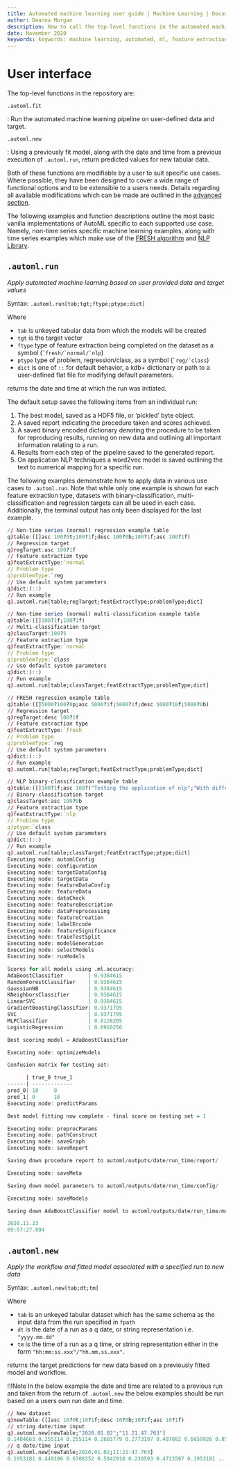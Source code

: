 ```yaml
---
title: Automated machine learning user guide | Machine Learning | Documentation for kdb+ and q
author: Deanna Morgan
description: How to call the top-level functions in the automated machine learning repository. 
date: November 2020
keywords: keywords: machine learning, automated, ml, feature extraction, feature selection, data cleansing, model selection, optimization, time series
---
```

# User interface



The top-level functions in the repository are:

`.automl.fit`

: Run the automated machine learning pipeline on user-defined data and target.

`.automl.new`

: Using a previously fit model, along with the date and time from a previous execution of `.automl.run`, return predicted values for new tabular data.

Both of these functions are modifiable by a user to suit specific use cases. Where possible, they have been designed to cover a wide range of functional options and to be extensible to a users needs. Details regarding all available modifications which can be made are outlined in the [advanced section](options.md).

The following examples and function descriptions outline the most basic vanilla implementations of AutoML specific to each supported use case. Namely, non-time series specific machine learning examples, along with time series examples which make use of the [FRESH algorithm](../../toolkit/fresh) and [NLP Library](../../nlp/index.md).


## `.automl.run`

_Apply automated machine learning based on user provided data and target values_

Syntax: `.automl.run[tab;tgt;ftype;ptype;dict]`

Where

-   `tab` is unkeyed tabular data from which the models will be created
-   `tgt` is the target vector
-   `ftype` type of feature extraction being completed on the dataset as a symbol (`` `fresh/`normal/`nlp ``)
-   `ptype` type of problem, regression/class, as a symbol (`` `reg/`class ``)
-   `dict` is one of `::` for default behavior, a kdb+ dictionary or path to a user-defined flat file for modifying default parameters.

returns the date and time at which the run was initiated.

The default setup saves the following items from an individual run:

1. The best model, saved as a HDF5 file, or ‘pickled’ byte object.
2. A saved report indicating the procedure taken and scores achieved.
3. A saved binary encoded dictionary denoting the procedure to be taken for reproducing results, running on new data and outlining all important information relating to a run.
4. Results from each step of the pipeline saved to the generated report.
5. On application NLP techniques a word2vec model is saved outlining the text to numerical mapping for a specific run.

The following examples demonstrate how to apply data in various use cases to `.automl.run`. Note that while only one example is shown for each feature extraction type, datasets with binary-classification, multi-classification and regression targets can all be used in each case. Additionally, the terminal output has only been displayed for the last example.

```q
// Non-time series (normal) regression example table
q)table:([]asc 100?0t;100?1f;desc 100?0b;100?1f;asc 100?1f)
// Regression target
q)regTarget:asc 100?1f
// Feature extraction type
q)featExtractType:`normal
// Problem type
q)problemType:`reg
// Use default system parameters
q)dict:(::)
// Run example
q).automl.run[table;regTarget;featExtractType;problemType;dict]

// Non-time series (normal) multi-classification example table
q)table:([]100?1f;100?1f)
// Multi-classification target
q)classTarget:100?5
// Feature extraction type
q)featExtractType:`normal
// Problem type
q)problemType:`class
// Use default system parameters
q)dict:(::)
// Run example
q).automl.run[table;classTarget;featExtractType;problemType;dict]

// FRESH regression example table
q)table:([]5000?100?0p;asc 5000?1f;5000?1f;desc 5000?10f;5000?0b)
// Regression target
q)regTarget:desc 100?1f
// Feature extraction type
q)featExtractType:`fresh
// Problem type
q)problemType:`reg
// Use default system parameters
q)dict:(::)
// Run example
q).automl.run[table;regTarget;featExtractType;problemType;dict]

// NLP binary-classification example table
q)table:([]100?1f;asc 100?("Testing the application of nlp";"With different characters"))
// Binary-classification target
q)classTarget:asc 100?0b
// Feature extraction type
q)featExtractType:`nlp
// Problem type
q)ptype:`class
// Use default system parameters
q)dict:(::)
// Run example
q).automl.run[table;classTarget;featExtractType;ptype;dict]
Executing node: automlConfig
Executing node: configuration
Executing node: targetDataConfig
Executing node: targetData
Executing node: featureDataConfig
Executing node: featureData
Executing node: dataCheck
Executing node: featureDescription
Executing node: dataPreprocessing
Executing node: featureCreation
Executing node: labelEncode
Executing node: featureSignificance
Executing node: trainTestSplit
Executing node: modelGeneration
Executing node: selectModels
Executing node: runModels

Scores for all models using .ml.accuracy:
AdaBoostClassifier        | 0.9384615
RandomForestClassifier    | 0.9384615
GaussianNB                | 0.9384615
KNeighborsClassifier      | 0.9384615
LinearSVC                 | 0.9384615
GradientBoostingClassifier| 0.9371795
SVC                       | 0.9371795
MLPClassifier             | 0.8128205
LogisticRegression        | 0.6910256

Best scoring model = AdaBoostClassifier

Executing node: optimizeModels

Confusion matrix for testing set:

      | true_0 true_1
------| -------------
pred_0| 10     0
pred_1| 0      10
Executing node: predictParams

Best model fitting now complete - final score on testing set = 1

Executing node: preprocParams
Executing node: pathConstruct
Executing node: saveGraph
Executing node: saveReport

Saving down procedure report to automl/outputs/date/run_time/report/

Executing node: saveMeta

Saving down model parameters to automl/outputs/date/run_time/config/

Executing node: saveModels

Saving down AdaBoostClassifier model to automl/outputs/date/run_time/models/

2020.11.23
09:57:27.894
```


## `.automl.new`

_Apply the workflow and fitted model associated with a specified run to new data_

Syntax: `.automl.new[tab;dt;tm]`

Where

-   `tab` is an unkeyed tabular dataset which has the same schema as the input data from the run specified in `fpath`
-   `dt` is the date of a run as a q date, or string representation i.e. `"yyyy.mm.dd"`
-   `tm` is the time of a run as a q time, or string representation either in the form `"hh:mm:ss.xxx"/"hh.mm.ss.xxx"`.

returns the target predictions for new data based on a previously fitted model and workflow.

!!!Note
	In the below example the date and time are related to a previous run and taken from the return of `.automl.new` the below examples should be run based on a users own run date and time.

```q
// New dataset
q)newTable:([]asc 10?0t;10?1f;desc 10?0b;10?1f;asc 10?1f)
// string date/time input
q).automl.new[newTable;"2020.01.02";"11.21.47.763"]
0.1404663 0.255114 0.255114 0.2683779 0.2773197 0.487862 0.6659926 0.8547356 ..
// q date/time input
q).automl.new[newTable;2020.01.02;11:21:47.763]
0.1953181 0.449196 0.6708352 0.5842918 0.230593 0.4713597 0.1953181 ..
```
